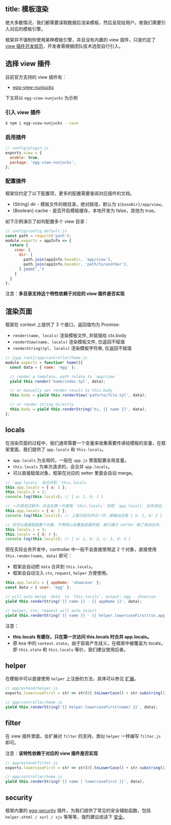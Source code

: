 title: 模板渲染
---

绝大多数情况，我们都需要读取数据后渲染模板，然后呈现给用户。故我们需要引入对应的模板引擎。

框架并不强制你使用某种模板引擎，并且没有内置的 view 插件，只是约定了 [view 插件开发规范](../advanced/view-plugin.md)，开发者需根据团队技术选型自行引入。

## 选择 view 插件

目前官方支持的 view 插件有：
- [egg-view-nunjucks]

下文将以 `egg-view-nunjucks` 为示例

### 引入 view 插件

```bash
$ npm i egg-view-nunjucks --save
```

### 启用插件

```js
// config/plugin.js
exports.view = {
  enable: true,
  package: 'egg-view-nunjucks',
};
```

### 配置插件

框架仅约定了以下配置项，更多的配置需要查阅对应插件的文档。

- {String} dir - 模板文件的根目录，绝对路径，默认为 `${baseDir}/app/view`。
- {Boolean} cache - 是否开启模板缓存，本地开发为 false，其他为 true。

如下示例演示了如何配置多个 view 目录：

```js
// config/config.default.js
const path = require('path');
module.exports = appInfo => {
  return {
    view: {
      dir: [
        path.join(appInfo.baseDir, 'app/view'),
        path.join(appInfo.baseDir, 'path/to/another'),
      ].join(',')
    }
  }
};
```

注意：**多目录支持这个特性依赖于对应的 view 插件是否实现**

## 渲染页面

框架在 context 上提供了 3 个接口，返回值均为 Promise:
- `render(name, locals)` 渲染模板文件, 并赋值给 ctx.body
- `renderView(name, locals)` 渲染模板文件, 仅返回不赋值
- `renderString(tpl, locals)` 渲染模板字符串, 仅返回不赋值

```js
// {app_root}/app/controller/home.js
module.exports = function* home(){
  const data = { name: 'egg' };

  // render a template, path relate to `app/view`
  yield this.render('home/index.tpl', data);

  // or manually set render result to this.body
  this.body = yield this.renderView('path/to/file.tpl', data);

  // or render string directly
  this.body = yield this.renderString('hi, {{ name }}', data);
};
```

## locals

在渲染页面的过程中，我们通常需要一个变量来收集需要传递给模板的变量，在框架里面，我们提供了 `app.locals` 和 `this.locals`。

- `app.locals` 为全局的，一般在 `app.js` 里面配置全局变量。
- `this.locals` 为单次请求的，会合并 `app.locals`。
- 可以直接赋值对象，框架在对应的 setter 里面会自动 merge。

```js
// `app.locals` 会合并到 `this.locals
this.app.locals = { a: 1 };
this.locals.b = 2;
console.log(this.locals); // { a: 1, b: 1 }

// 一次请求过程中，仅会在第一次使用 `this.locals` 时把 `app.locals` 合并进去。
this.app.locals = { a: 2 };
console.log(this.locals); // 上面已经合并过一次，故输出还是 { a: 1, b: 2 }

// 也可以直接赋值整个对象，不用担心会覆盖前面的值，我们通过 setter 做了自动合并。
this.locals.c = 3;
this.locals = { d: 4 };
console.log(this.locals); // { a: 1, b: 2, c: 3, d: 4 }
```

但在实际业务开发中，controller 中一般不会直接使用这 2 个对象，直接使用 `this.render(name, data)` 即可：
- 框架会自动把 `data` 合并到 `this.locals`。
- 框架会自动注入 `ctx`, `request`, `helper` 方便使用。

```js
this.app.locals = { appName: 'showcase' };
const data = { user: 'egg' };

// will auto merge `data` to `this.locals`, output: egg - showcase
yield this.renderString('{{ name }} - {{ appName }}', data);

// helper, ctx, request will auto inject
yield this.renderString('{{ name }} - {{ helper.lowercaseFirst(ctx.app.config.baseDir) }}', data);
```

注意：
- **this.locals 有缓存，只在第一次访问 this.locals 时合并 app.locals。**
- 原 koa 中的 `context.state`，由于容易产生歧义，在框架中被覆盖为 locals，即 `this.state` 和 `this.locals` 等价，我们建议使用后者。

## helper

在模板中可以直接使用 `helper` 上注册的方法，具体可以参见 [扩展](../basics/extend.md)。

```js
// app/extend/helper.js
exports.lowercaseFirst = str => str[0].toLowerCase() + str.substring(1);

// app/controller/home.js
yield this.renderString('{{ helper.lowercaseFirst(name) }}', data);
```

## filter

在 view 插件里面，会扩展对 `filter` 的支持，类似 `helper` 一样编写 `filter.js` 即可。

注意：**该特性依赖于对应的 view 插件是否实现**

```js
// app/extend/filter.js
exports.lowercaseFirst = str => str[0].toLowerCase() + str.substring(1);

// app/controller/home.js
yield this.renderString('{{ name | lowercaseFirst }}', data);
```

## security

框架内置的 [egg-security] 插件，为我们提供了常见的安全辅助函数，包括 `helper.shtml / surl / sjs` 等等等，强烈建议阅读下 [安全](./security.md)。


[egg-security]: https://github.com/eggjs/egg-security
[egg-view-nunjucks]: https://github.com/eggjs/egg-view-nunjucks
